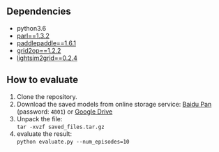 ## Dependencies
- python3.6
- [parl==1.3.2](https://github.com/PaddlePaddle/PARL)
- [paddlepaddle==1.6.1](https://github.com/PaddlePaddle/Paddle)
- [grid2op==1.2.2](https://github.com/rte-france/Grid2Op)
- [lightsim2grid==0.2.4](https://github.com/BDonnot/lightsim2grid)

## How to evaluate
  1. Clone the repository.
  2. Download the saved models from online storage service: [Baidu Pan](https://pan.baidu.com/s/1nqrIDomycy3D4OINSQV-8w) (password: `4801`) or [Google Drive](https://drive.google.com/file/d/1hq4Xf_xywrm3I-1bJNQt_QKrOi8HJrrr/view?usp=sharing)
  3. Unpack the file:  
    ```
    tar -xvzf saved_files.tar.gz
    ```
  4. evaluate the result:  
    ```
    python evaluate.py --num_episodes=10
    ```
